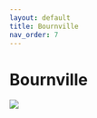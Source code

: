 ```yaml
---
layout: default
title: Bournville
nav_order: 7
---
```

# Bournville 
<img src="{{ site.url }}{{ site.baseurl }}assets/images/bournville.jpg">